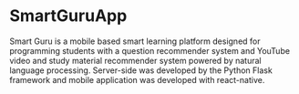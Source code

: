 # SmartGuruApp

Smart Guru is a mobile based smart learning platform designed for  programming students with a question recommender system and YouTube  video and study material recommender system powered by natural language  processing. Server-side was developed by the Python Flask framework and mobile application was developed with react-native.
